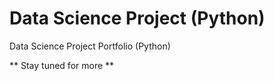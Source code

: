 # Data Science Project (Python)
Data Science Project Portfolio (Python)

** Stay tuned for more ** 
